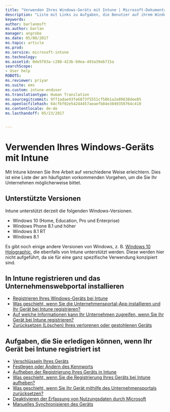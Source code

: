 ```yaml
---
title: "Verwenden Ihres Windows-Geräts mit Intune | Microsoft-Dokumentation"
description: "Liste mit Links zu Aufgaben, die Benutzer auf ihrem Windows-Gerät ausführen können, wenn das Gerät bei Intune registriert ist."
keywords: 
author: barlanmsft
ms.author: barlan
manager: angrobe
ms.date: 05/08/2017
ms.topic: article
ms.prod: 
ms.service: microsoft-intune
ms.technology: 
ms.assetid: 0de5f03a-c288-423b-b9ea-493a39eb715a
searchScope:
- User help
ROBOTS: 
ms.reviewer: priyar
ms.suite: ems
ms.custom: intune-enduser
ms.translationtype: Human Translation
ms.sourcegitcommit: 9ff1adae93fe6873f5551cf58b1a2e89638dee85
ms.openlocfilehash: 64cfbf02e54244457aeaefb84e3049350764c410
ms.contentlocale: de-de
ms.lasthandoff: 05/23/2017


---
```


# <a name="using-your-windows-device-with-intune"></a>Verwenden Ihres Windows-Geräts mit Intune

Mit Intune können Sie Ihre Arbeit auf verschiedene Weise erleichtern. Dies ist eine Liste der am häufigsten vorkommenden Vorgehen, um die Sie Ihr Unternehmen möglicherweise bittet.

## <a name="supported-versions"></a>Unterstützte Versionen

Intune unterstützt derzeit die folgenden Windows-Versionen.

* Windows 10 (Home, Education, Pro und Enterprise)
* Windows Phone 8.1 und höher
* Windows 8.1 RT
* Windows 8.1

Es gibt noch einige andere Versionen von Windows, z. B. [Windows 10 Holographic](https://www.microsoft.com/hololens), die ebenfalls von Intune unterstützt werden. Diese werden hier nicht aufgeführt, da sie für eine ganz spezifische Verwendung konzipiert sind.

## <a name="enrolling-into-intune-and-installing-the-company-portal"></a>In Intune registrieren und das Unternehmenswebportal installieren

- [Registrieren Ihres Windows-Geräts bei Intune](enroll-your-device-in-intune-windows.md)
- [Was geschieht, wenn Sie die Unternehmensportal-App installieren und Ihr Gerät bei Intune registrieren?](what-happens-if-you-install-the-company-portal-app-and-enroll-your-device-in-intune-windows.md)
- [Auf welche Informationen kann Ihr Unternehmen zugreifen, wenn Sie Ihr Gerät bei Intune registrieren?](what-info-can-your-company-see-when-you-enroll-your-device-in-intune.md)
- [Zurücksetzen (Löschen) Ihres verlorenen oder gestohlenen Geräts](reset-erase-your-device-cpwebsite.md)

## <a name="things-you-can-do-when-your-device-is-enrolled-in-intune"></a>Aufgaben, die Sie erledigen können, wenn Ihr Gerät bei Intune registriert ist

- [Verschlüsseln Ihres Geräts](encrypt-your-device-windows.md)
- [Festlegen oder Ändern des Kennworts](set-or-change-your-password-windows.md)
- [Aufheben der Registrierung Ihres Geräts in Intune](unenroll-your-device-from-intune-windows.md)
- [Was geschieht, wenn Sie die Registrierung Ihres Geräts bei Intune aufheben?](what-happens-if-you-unenroll-your-device-from-intune-windows.md)
- [Was geschieht, wenn Sie Ihr Gerät mithilfe des Unternehmensportals zurücksetzen?](what-happens-if-you-reset-your-device-using-the-company-portal-windows.md)
- [Deaktivieren der Erfassung von Nutzungsdaten durch Microsoft](turn-off-microsoft-usage-data-collection-windows.md)
- [Manuelles Synchronisieren des Geräts](sync-your-device-manually-windows.md)

